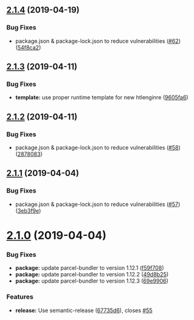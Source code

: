 ## [2.1.4](https://github.com/adobe/parcel-plugin-htl/compare/v2.1.3...v2.1.4) (2019-04-19)


### Bug Fixes

* package.json & package-lock.json to reduce vulnerabilities ([#62](https://github.com/adobe/parcel-plugin-htl/issues/62)) ([54f8ca2](https://github.com/adobe/parcel-plugin-htl/commit/54f8ca2))

## [2.1.3](https://github.com/adobe/parcel-plugin-htl/compare/v2.1.2...v2.1.3) (2019-04-11)


### Bug Fixes

* **template:** use proper runtime template for new htlenginre ([9605fa6](https://github.com/adobe/parcel-plugin-htl/commit/9605fa6))

## [2.1.2](https://github.com/adobe/parcel-plugin-htl/compare/v2.1.1...v2.1.2) (2019-04-11)


### Bug Fixes

* package.json & package-lock.json to reduce vulnerabilities ([#58](https://github.com/adobe/parcel-plugin-htl/issues/58)) ([2878083](https://github.com/adobe/parcel-plugin-htl/commit/2878083))

## [2.1.1](https://github.com/adobe/parcel-plugin-htl/compare/v2.1.0...v2.1.1) (2019-04-04)


### Bug Fixes

* package.json & package-lock.json to reduce vulnerabilities ([#57](https://github.com/adobe/parcel-plugin-htl/issues/57)) ([3eb3f9e](https://github.com/adobe/parcel-plugin-htl/commit/3eb3f9e))

# [2.1.0](https://github.com/adobe/parcel-plugin-htl/compare/v2.0.3...v2.1.0) (2019-04-04)


### Bug Fixes

* **package:** update parcel-bundler to version 1.12.1 ([f59f708](https://github.com/adobe/parcel-plugin-htl/commit/f59f708))
* **package:** update parcel-bundler to version 1.12.2 ([49d8b25](https://github.com/adobe/parcel-plugin-htl/commit/49d8b25))
* **package:** update parcel-bundler to version 1.12.3 ([69e9906](https://github.com/adobe/parcel-plugin-htl/commit/69e9906))


### Features

* **release:** Use semantic-release ([67735d6](https://github.com/adobe/parcel-plugin-htl/commit/67735d6)), closes [#55](https://github.com/adobe/parcel-plugin-htl/issues/55)
